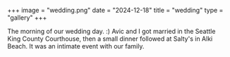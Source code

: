 +++
image = "wedding.png"
date = "2024-12-18"
title = "wedding"
type = "gallery"
+++

The morning of our wedding day. :)
Avic and I got married in the Seattle King County Courthouse, then a small dinner followed at Salty's in Alki Beach.
It was an intimate event with our family.